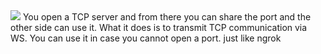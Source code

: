 <img src="https://i.imgur.com/bKMKuQH.png">
You open a TCP server and from there you can share the port and the other side can use it. What it does is to transmit TCP communication via WS. You can use it in case you cannot open a port. just like ngrok
